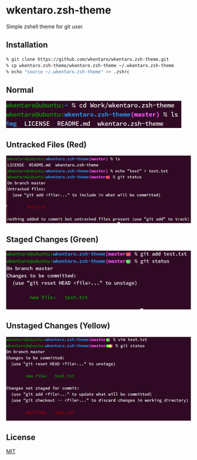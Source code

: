 # wkentaro.zsh-theme
Simple zshell theme for git user.

Installation
------------
```zsh
% git clone https://github.com/wkentaro/wkentaro.zsh-theme.git
% cp wkentaro.zsh-theme/wkentaro.zsh-theme ~/.wkentaro.zsh-theme
% echo "source ~/.wkentaro.zsh-theme" >> .zshrc
```

Normal
------
![](img/normal.png)

Untracked Files (Red)
--------------------
![](img/untracked_files.png)

Staged Changes (Green)
----------------------
![](img/staged_changes.png)

Unstaged Changes (Yellow)
-------------------------
![](img/unstaged_changes.png)

License
-------
[MIT](LICENSE)

